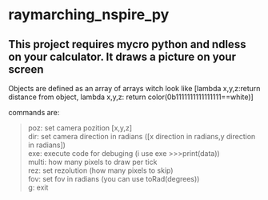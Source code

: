 # raymarching_nspire_py
This project requires mycro python and ndless on your calculator. It draws a picture on your screen
------------------------------
Objects are defined as an array of arrays witch look like [lambda x,y,z:return distance from object, lambda x,y,z: return color(0b1111111111111111==white)]

commands are:<br>
<blockquote>poz: set camera pozition [x,y,z]<br>
dir: set camera direction in radians ([x direction in radians,y direction in radians])<br>
exe: execute code for debuging (i use exe >>>print(data))<br>
multi: how many pixels to draw per tick<br>
rez: set rezolution (how many pixels to skip)<br>
fov: set fov in radians (you can use toRad(degrees))<br>
g: exit<br></blockquote>
